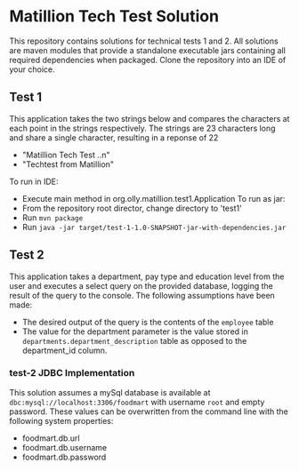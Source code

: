 # Matillion Tech Test Solution

This repository contains solutions for technical tests 1 and 2. All solutions are maven modules that provide a standalone executable jars containing all required dependencies when packaged. Clone the repository into an IDE of your choice.

## Test 1

This application takes the two strings below and compares the characters at each point in the strings respectively. The strings are 23 characters long and share a single character, resulting in a reponse of 22

* "Matillion Tech Test ..n"
* "Techtest from Matillion"

To run in IDE:
* Execute main method in org.olly.matillion.test1.Application
To run as jar:
* From the repository root director, change directory to 'test1'
* Run ```mvn package```
* Run ```java -jar target/test-1-1.0-SNAPSHOT-jar-with-dependencies.jar```

## Test 2

This application takes a department, pay type and education level from the user and executes a select query on the provided database, logging the result of the query to the console. The following assumptions have been made:
* The desired output of the query is the contents of the ```employee``` table
* The value for the department parameter is the value stored in ```departments.department_description``` table as opposed to the department_id column.

### test-2 JDBC Implementation

This solution assumes a mySql database is available at ```dbc:mysql://localhost:3306/foodmart``` with username ```root``` and empty password. These values can be overwritten from the command line with the following system properties:
* foodmart.db.url
* foodmart.db.username
* foodmart.db.password
